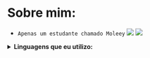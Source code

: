 #  Sobre mim:
- `Apenas um estudante chamado Moleey`
  <img src="https://github-readme-stats.vercel.app/api?username=Moleey&show_icons=true&theme=highcontrast&title_color=8E2DE2&text_color=fff&icon_color=8E2DE2">
 ![](https://komarev.com/ghpvc/?username=Moleey&color=8E2DE2&style=plastic&label=viewers)
<details>
  <summary><b>Linguagens que eu utilizo: </b></summary>
<p align="center">
</p>

![python](https://img.shields.io/badge/Python-000000?style=for-the-badge&logo=python&logoColor=8E2DE2)
![git](https://img.shields.io/badge/-git-000000?style=for-the-badge&logo=git&logoColor=8E2DE2)
<br>
![github](https://img.shields.io/badge/-github-black?style=for-the-badge&logo=github&logoColor=8E2DE2)
![MD](https://img.shields.io/badge/Markdown-000000?style=for-the-badge&logo=markdown&logoColor=8E2DE2)

![Repo 1](https://github-readme-stats.vercel.app/api/pin/?username=Moleey&repo=AminoOnlineBot&show_icons=true&theme=highcontrast&title_color=8E2DE2&text_color=fff&icon_color=8E2DE2)
![Repo 2](https://github-readme-stats.vercel.app/api/pin/?username=Moleey&repo=DeviceId-Checker&show_icons=true&theme=highcontrast&title_color=8E2DE2&text_color=fff&icon_color=8E2DE2)
<img height="180em" src="https://github-readme-stats.vercel.app/api/top-langs/?username=Moleey&layout=compact&langs_count=7&theme=highcontrast&title_color=8E2DE2&text_color=fff&icon_color=8E2DE2"/>
<details>
  <summary><b>Passa Tempos: </b></summary>
<p align="center">
</p>

![Assistir Animes](https://img.shields.io/badge/-Assistir%20Animes-000000?style=for-the-badge&logo=Crunchyroll&logoColor=8E2DE2)
![Jogar](https://img.shields.io/badge/Jogar-000000?style=for-the-badge&logo=steam&logoColor=8E2DE2)
![Programar](https://img.shields.io/badge/Programar-000000?style=for-the-badge&logo=python&logoColor=8E2DE2)
![Assistir Videos](https://img.shields.io/badge/Assistir%20Videos-000000?style=for-the-badge&logo=youtube&logoColor=8E2DE2)
![Músicas](https://img.shields.io/badge/Ouvir%20Músicas-000000?&style=for-the-badge&logo=spotify&logoColor=8E2DE2)
